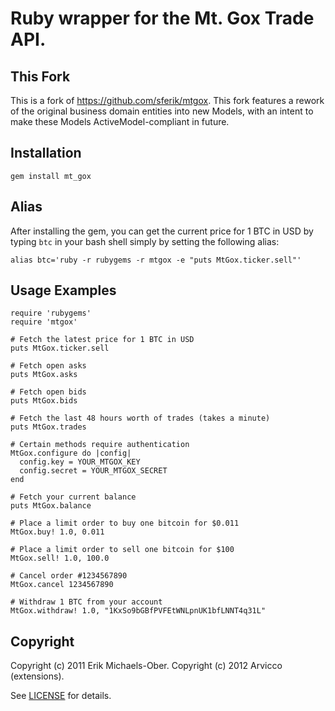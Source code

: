 # Ruby wrapper for the Mt. Gox Trade API.


## <a name="fork"></a>This Fork
This is a fork of https://github.com/sferik/mtgox. This fork features a rework of the
original business domain entities into new Models, with an intent to make these Models
ActiveModel-compliant in future.

## <a name="installation"></a>Installation
    gem install mt_gox

## <a name="alias"></a>Alias
After installing the gem, you can get the current price for 1 BTC in USD by
typing `btc` in your bash shell simply by setting the following alias:

    alias btc='ruby -r rubygems -r mtgox -e "puts MtGox.ticker.sell"'

## <a name="examples"></a>Usage Examples
    require 'rubygems'
    require 'mtgox'

    # Fetch the latest price for 1 BTC in USD
    puts MtGox.ticker.sell

    # Fetch open asks
    puts MtGox.asks

    # Fetch open bids
    puts MtGox.bids

    # Fetch the last 48 hours worth of trades (takes a minute)
    puts MtGox.trades

    # Certain methods require authentication
    MtGox.configure do |config|
      config.key = YOUR_MTGOX_KEY
      config.secret = YOUR_MTGOX_SECRET
    end

    # Fetch your current balance
    puts MtGox.balance

    # Place a limit order to buy one bitcoin for $0.011
    MtGox.buy! 1.0, 0.011

    # Place a limit order to sell one bitcoin for $100
    MtGox.sell! 1.0, 100.0

    # Cancel order #1234567890
    MtGox.cancel 1234567890

    # Withdraw 1 BTC from your account
    MtGox.withdraw! 1.0, "1KxSo9bGBfPVFEtWNLpnUK1bfLNNT4q31L"

[issues]: https://github.com/arvicco/mtgox/issues

## <a name="copyright"></a>Copyright
Copyright (c) 2011 Erik Michaels-Ober.
Copyright (c) 2012 Arvicco (extensions).

See [LICENSE][] for details.

[license]: https://github.com/sferik/mtgox/blob/master/LICENSE.md
